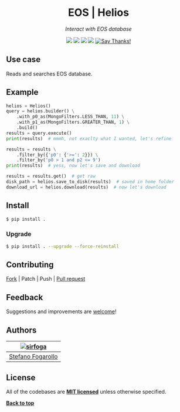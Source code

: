 <div align="center" id="topOfReadme">
	<h1>EOS | Helios</h1>
	<em>Interact with EOS database</em></br>


<a href="https://github.com/eos-sns/helios/pulls"><img src="https://badges.frapsoft.com/os/v1/open-source.svg?v=103"></a> <a href="https://github.com/eos-sns/helios/issues"><img src="https://img.shields.io/badge/contributions-welcome-brightgreen.svg?style=flat"></a> <a href="https://opensource.org/licenses/MIT"><img src="https://img.shields.io/badge/License-MIT-blue.svg"></a> <a href="https://www.python.org/download/releases/3.6.0/"><img src="https://img.shields.io/badge/Python-3.6-blue.svg"></a> <a href="https://saythanks.io/to/sirfoga"><img src="https://img.shields.io/badge/Say%20Thanks-!-1EAEDB.svg" alt="Say Thanks!" /></a>
</div>


## Use case
Reads and searches EOS database.


## Example
```python
helios = Helios()
query = helios.builder() \
    .with_p0_as(MongoFilters.LESS_THAN, 11) \
    .with_p1_as(MongoFilters.GREATER_THAN, 1) \
    .build()
results = query.execute()
print(results)  # mmmh, not exaclty what I wanted, let's refine

results = results \
    .filter_by({'p0': {'>=': 2}}) \
    .filter_by('p0 > 1 and p2 <= 9')
print(results)  # yess, now let's save and download

results = results.get()  # get raw
disk_path = helios.save_to_disk(results)  # saved in home folder
download_url = helios.download(results)  # now let's download
```


## Install
```bash
$ pip install .
```


### Upgrade
```bash
$ pip install . --upgrade --force-reinstall
```


## Contributing
[Fork](https://github.com/eos-sns/helios/fork) | Patch | Push | [Pull request](https://github.com/eos-sns/helios/pulls)

## Feedback
Suggestions and improvements are [welcome](https://github.com/eos-sns/helios/issues)!


## Authors

| [![sirfoga](https://avatars0.githubusercontent.com/u/14162628?s=128&v=4)](https://github.com/sirfoga "Follow @sirfoga on Github") |
|---|
| [Stefano Fogarollo](https://sirfoga.github.io) |


## License
All of the codebases are **[MIT licensed](https://opensource.org/licenses/MIT)** unless otherwise specified.

**[Back to top](#topOfReadme)**
